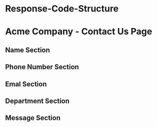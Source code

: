 # Response-Code-Structure

# Acme Company - Contact Us Page

## Name Section

## Phone Number Section

## Emal Section

## Department Section

## Message Section


